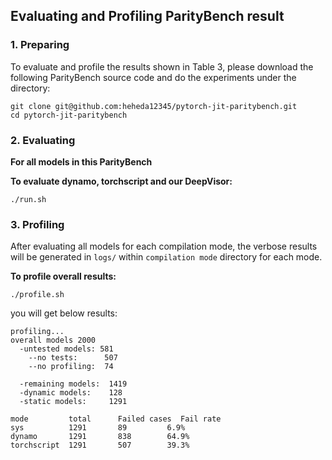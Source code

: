 ## Evaluating and Profiling ParityBench result

### 1. Preparing

To evaluate and profile the results shown in Table 3, please download the following ParityBench source code and do the experiments under the directory:

```
git clone git@github.com:heheda12345/pytorch-jit-paritybench.git
cd pytorch-jit-paritybench
```

### 2. Evaluating 

**For all models in this ParityBench**


**To evaluate dynamo, torchscript and our DeepVisor:**
```
./run.sh
```


### 3. Profiling

After evaluating all models for each compilation mode, the verbose results will be generated in ```logs/``` within ```compilation mode``` directory for each mode. 


**To profile overall results:**
```
./profile.sh
```

you will get below results:
```
profiling...
overall models 2000
  -untested models: 581
    --no tests:      507
    --no profiling:  74

  -remaining models:  1419
  -dynamic models:    128
  -static models:     1291

mode         total      Failed cases  Fail rate
sys          1291       89         6.9%    
dynamo       1291       838        64.9%    
torchscript  1291       507        39.3%
```

